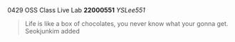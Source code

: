 0429 OSS Class Live Lab
**22000551**
*YSLee551*
>Life is like a box of chocolates, you never know what your gonna get.
Seokjunkim added
